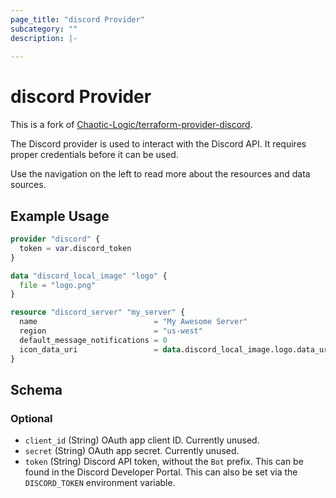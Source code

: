 ```yaml
---
page_title: "discord Provider"
subcategory: ""
description: |-
  
---
```


# discord Provider

This is a fork of [Chaotic-Logic/terraform-provider-discord](https://github.com/Chaotic-Logic/terraform-provider-discord).

The Discord provider is used to interact with the Discord API. It requires proper credentials before it can be used.

Use the navigation on the left to read more about the resources and data sources.

## Example Usage

```terraform
provider "discord" {
  token = var.discord_token
}

data "discord_local_image" "logo" {
  file = "logo.png"
}

resource "discord_server" "my_server" {
  name                          = "My Awesome Server"
  region                        = "us-west"
  default_message_notifications = 0
  icon_data_uri                 = data.discord_local_image.logo.data_uri
}
```

<!-- schema generated by tfplugindocs -->
## Schema

### Optional

- `client_id` (String) OAuth app client ID. Currently unused.
- `secret` (String) OAuth app secret. Currently unused.
- `token` (String) Discord API token, without the `Bot` prefix. This can be found in the Discord Developer Portal. This can also be set via the `DISCORD_TOKEN` environment variable.
